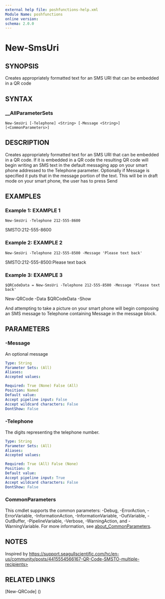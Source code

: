 ```yaml
---
external help file: poshfunctions-help.xml
Module Name: poshfunctions
online version: 
schema: 2.0.0
---
```


# New-SmsUri

## SYNOPSIS

Creates appropriately formatted text for an SMS URI that can be embedded in a QR code

## SYNTAX

### __AllParameterSets

```
New-SmsUri [-Telephone] <String> [-Message <String>] [<CommonParameters>]
```

## DESCRIPTION

Creates appropriately formatted text for an SMS URI that can be embedded in a QR code.
If it is embedded in a QR code
the resulting QR code will begin writing an SMS text in the default messaging app on your smart phone addressed to
the Telephone parameter.
Optionally if Message is specified it puts that in the message portion of the text.
This will be
in draft mode on your smart phone, the user has to press Send


## EXAMPLES

### Example 1: EXAMPLE 1

```
New-SmsUri -Telephone 212-555-8600
```

SMSTO:212-555-8600





### Example 2: EXAMPLE 2

```
New-SmsUri -Telephone 212-555-8500 -Message 'Please text back'
```

SMSTO:212-555-8500:Please text back





### Example 3: EXAMPLE 3

```
$QRCodeData = New-SmsUri -Telephone 212-555-8500 -Message 'Please text back'
```

New-QRCode -Data $QRCodeData -Show

And attempting to take a picture on your smart phone will begin composing an SMS message to Telephone containing
Message in the message block.






## PARAMETERS

### -Message

An optional message

```yaml
Type: String
Parameter Sets: (All)
Aliases: 
Accepted values: 

Required: True (None) False (All)
Position: Named
Default value: 
Accept pipeline input: False
Accept wildcard characters: False
DontShow: False
```

### -Telephone

The digits representing the telephone number.

```yaml
Type: String
Parameter Sets: (All)
Aliases: 
Accepted values: 

Required: True (All) False (None)
Position: 0
Default value: 
Accept pipeline input: True
Accept wildcard characters: False
DontShow: False
```


### CommonParameters

This cmdlet supports the common parameters: -Debug, -ErrorAction, -ErrorVariable, -InformationAction, -InformationVariable, -OutVariable, -OutBuffer, -PipelineVariable, -Verbose, -WarningAction, and -WarningVariable. For more information, see [about_CommonParameters](http://go.microsoft.com/fwlink/?LinkID=113216).

## NOTES

Inspired by https://support.seagullscientific.com/hc/en-us/community/posts/4415554566167-QR-Code-SMSTO-multiple-recipients>


## RELATED LINKS

[New-QRCode] ()

